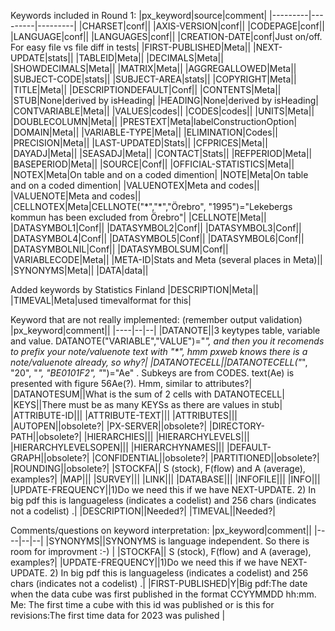 
Keywords included in Round 1:
|px_keyword|source|comment|
|---------|---------|---------|
|CHARSET|conf||
|AXIS-VERSION|conf||
|CODEPAGE|conf||
|LANGUAGE|conf||
|LANGUAGES|conf||
|CREATION-DATE|conf|Just on/off. For easy file vs file diff in tests|
|FIRST-PUBLISHED|Meta||
|NEXT-UPDATE|stats||
|TABLEID|Meta||
|DECIMALS|Meta||
|SHOWDECIMALS|Meta||
|MATRIX|Meta||
|AGGREGALLOWED|Meta||
|SUBJECT-CODE|stats||
|SUBJECT-AREA|stats||
|COPYRIGHT|Meta||
|TITLE|Meta||
|DESCRIPTIONDEFAULT|Conf||
|CONTENTS|Meta||
|STUB|None|derived by isHeading|
|HEADING|None|derived by isHeading|
|CONTVARIABLE|Meta||
|VALUES|codes||
|CODES|codes||
|UNITS|Meta||
|DOUBLECOLUMN|Meta||
|PRESTEXT|Meta|labelConstructionOption|
|DOMAIN|Meta||
|VARIABLE-TYPE|Meta||
|ELIMINATION|Codes||
|PRECISION|Meta||
|LAST-UPDATED|Stats||
|CFPRICES|Meta||
|DAYADJ|Meta||
|SEASADJ|Meta||
|CONTACT|Stats||
|REFPERIOD|Meta||
|BASEPERIOD|Meta||
|SOURCE|Conf||
|OFFICIAL-STATISTICS|Meta||
|NOTEX|Meta|On table and on a coded dimention|
|NOTE|Meta|On table and on a coded dimention|
|VALUENOTEX|Meta and codes||
|VALUENOTE|Meta and codes||
|CELLNOTEX|Meta|CELLNOTE("\*","\*","Örebro", "1995")="Lekebergs kommun has been excluded from Örebro"|
|CELLNOTE|Meta||
|DATASYMBOL1|Conf||
|DATASYMBOL2|Conf||
|DATASYMBOL3|Conf||
|DATASYMBOL4|Conf||
|DATASYMBOL5|Conf||
|DATASYMBOL6|Conf||
|DATASYMBOLNIL|Conf||
|DATASYMBOLSUM|Conf||
|VARIABLECODE|Meta||
|META-ID|Stats and Meta (several places in Meta)||
|SYNONYMS|Meta||
|DATA|data||

Added keywords by Statistics Finland
|DESCRIPTION|Meta||
|TIMEVAL|Meta|used timevalformat for this|


Keyword that are not really implemented:
(remember output validation)
|px_keyword|comment||
|----|--|--|
|DATANOTE||3 keytypes table, variable and value. DATANOTE("VARIABLE","VALUE")="*", and then you it recomends to prefix your note/valuenote text with "\*", hmm pxweb knows there is a note/valuenote already, so why?|
|DATANOTECELL||DATANOTECELL("*", "20", "*", "BE0101F2", "*")="Ae" . Subkeys are from CODES. text(Ae) is presented with figure 56Ae(?).  Hmm, similar to attributes?|
|DATANOTESUM||What is the sum of 2 cells with DATANOTECELL|
|KEYS||There must be as many KEYSs as there are values in stub|
|ATTRIBUTE-ID|||
|ATTRIBUTE-TEXT|||
|ATTRIBUTES|||
|AUTOPEN||obsolete?|
|PX-SERVER||obsolete?|
|DIRECTORY-PATH||obsolete?|
|HIERARCHIES|||
|HIERARCHYLEVELS|||
|HIERARCHYLEVELSOPEN|||
|HIERARCHYNAMES|||
|DEFAULT-GRAPH||obsolete?|
|CONFIDENTIAL||obsolete?|
|PARTITIONED||obsolete?|
|ROUNDING||obsolete?|
|STOCKFA|| S (stock), F(flow) and A (average), examples?|
|MAP|||
|SURVEY|||
|LINK|||
|DATABASE|||
|INFOFILE|||
|INFO|||
|UPDATE-FREQUENCY||1)Do we need this if we have NEXT-UPDATE. 2) In big pdf this is languageless (indicates a codelist) and 256 chars (indicates not a codelist) .|
|DESCRIPTION||Needed?|
|TIMEVAL||Needed?|

Comments/questions on keyword interpretation:
|px_keyword|comment||
|----|--|--|
|SYNONYMS||SYNONYMS is language independent. So there is room for improvment :-) |
|STOCKFA|| S (stock), F(flow) and A (average), examples?|
|UPDATE-FREQUENCY||1)Do we need this if we have NEXT-UPDATE. 2) In big pdf this is languageless (indicates a codelist) and 256 chars (indicates not a codelist) .|
|FIRST-PUBLISHED|Y|Big pdf:The date when the data cube was first published in the format CCYYMMDD hh:mm. Me: The first time a cube with this id was published or is this for revisions:The first time data for 2023 was pulished  |
